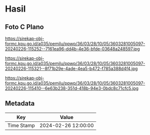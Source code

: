 # Hasil

## Foto C Plano

https://sirekap-obj-formc.kpu.go.id/a035/pemilu/ppwp/36/03/28/10/05/3603281005097-20240226-115252--7161ea96-dd4b-4e36-bfde-03648a248597.jpg

https://sirekap-obj-formc.kpu.go.id/a035/pemilu/ppwp/36/03/28/10/05/3603281005097-20240226-115321--8f71b29e-4ade-4ea5-b472-f785a388d4f4.jpg

https://sirekap-obj-formc.kpu.go.id/a035/pemilu/ppwp/36/03/28/10/05/3603281005097-20240226-115410--6e63b238-351d-418b-94e3-0bdc8c71cfc5.jpg


## Metadata

| Key        | Value               |
| ---------- | ------------------- |
| Time Stamp | 2024-02-26 12:00:00 |



